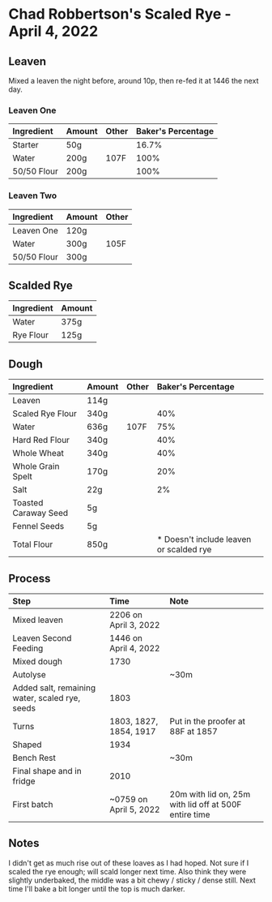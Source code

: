 # Chad Robbertson's Scaled Rye - April 4, 2022

## Leaven 

Mixed a leaven the night before, around 10p, then re-fed it at 1446 the next day. 

### Leaven One

| Ingredient  | Amount | Other | Baker's Percentage |
|:-------------|:--------|:-------|:--------------------|
| Starter     | 50g    |       | 16.7%               |
| Water       | 200g   | 107F  | 100%              |
| 50/50 Flour | 200g   |       | 100%              |

### Leaven Two

| Ingredient  | Amount | Other |
|:-------------|:--------|:-------|
| Leaven One     | 120g    |       |
| Water       | 300g   | 105F  | 
| 50/50 Flour | 300g   |       |

## Scalded Rye

| Ingredient              | Amount |
|:-------------------------|:--------|
| Water                  | 375g   | 
| Rye Flour | 125g |


## Dough

| Ingredient              | Amount | Other | Baker's Percentage       |
|:-------------------------|:--------|:-------|:--------------------------|
| Leaven                  | 114g   |       |                   |
| Scaled Rye Flour | 340g | | 40% |
| Water                   | 636g  | 107F  | 75%                    |
| Hard Red Flour | 340g   |       | 40%                    |
| Whole Wheat             | 340g   |       | 40%                     |
| Whole Grain Spelt             | 170g   |       | 20%                     |
| Salt                    | 22g    |       | 2%                     |
| Toasted Caraway Seed     | 5g    |       |                     |
| Fennel Seeds                    | 5g    |       |                      |
| Total Flour             | 850g  |       | * Doesn't include leaven or scalded rye |

## Process

| Step                           | Time                 | Note                                                  |
|:--------------------------------|:----------------------|:-------------------------------------------------------|
| Mixed leaven                   | 2206 on April 3, 2022 |                                                       |
| Leaven Second Feeding          | 1446 on April 4, 2022 |                                                       |
| Mixed dough                    | 1730  |                                                       |
| Autolyse                       |                      | ~30m                                                  |
| Added salt, remaining water, scaled rye, seeds | 1803                 |                                                       |
| Turns                          | 1803, 1827, 1854, 1917     | Put in the proofer at 88F at 1857                                                      |
| Shaped                         | 1934                 |                                                       |
| Bench Rest                     |                      | ~30m                                                  |
| Final shape and in fridge      | 2010                 |                                                       |
| First batch                    | ~0759 on April 5, 2022 | 20m with lid on, 25m with lid off at 500F entire time |

## Notes

I didn't get as much rise out of these loaves as I had hoped. Not sure if I scaled the rye enough; will scald longer next time. Also think they were slightly underbaked, the middle was a bit chewy / sticky / dense still. Next time I'll bake a bit longer until the top is much darker.